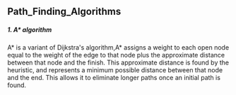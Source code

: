 ## Path_Finding_Algorithms

##### 1. A* algorithm
A* is a variant of Dijkstra's algorithm,A* assigns a weight to each open node equal to the weight of the edge to that node plus the approximate distance between that node and the finish. This approximate distance is found by the heuristic, and represents a minimum possible distance between that node and the end. This allows it to eliminate longer paths once an initial path is found.
